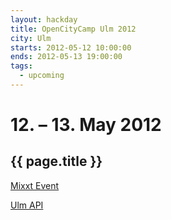 ```yaml
---
layout: hackday
title: OpenCityCamp Ulm 2012
city: Ulm
starts: 2012-05-12 10:00:00
ends: 2012-05-13 19:00:00
tags:
  - upcoming
---
```


# 12. – 13. May 2012
## {{ page.title }}

[Mixxt Event](http://occ-ulm.mixxt.de/)

[Ulm API](http://www.ulmapi.de/)
